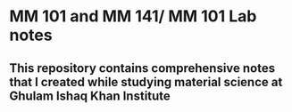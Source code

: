 # MM 101 and MM 141/ MM 101 Lab notes

## This repository contains comprehensive notes that I created while studying material science at Ghulam Ishaq Khan Institute
